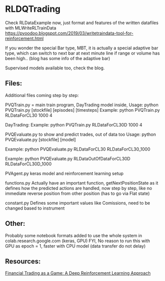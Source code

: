 # RLDQTrading 

Check RLDataExample now, just format and features of the written datafiles with MLWriteRLTrainData
https://pvoodoo.blogspot.com/2019/03/writetraindata-tool-for-reinforcement.html

If you wonder the special Bar type, MBT, it is actually a special adaptive bar type, which can switch to next bar at next minute line if range or volume has been high.. (blog has some info of the adaptive bar)

Supervised models available too, check the blog.


## Files:
Additional files coming step by step:

PVQTrain.py = main train program, DayTrading model inside, 
Usage: python PVQTrain.py [stockfile] [episodes] [timesteps]
Example: python PVQTrain.py RLDataForCL30 1000 4

DayTrading:
Example: python PVQTrain.py RLDataForCL30D 1000 4 

PVQEvaluate.py to show and predict trades, out of data too
Usage: python PVQEvaluate.py [stockfile] [model]

Example: python PVQEvaluate.py RLDataForCL30 RLDataForCL30_1000 

Example: python PVQEvaluate.py RLDataOutOfDataForCL30D RLDataForCL30D_1000 

PVAgent.py keras model and reinforcement learning setup 

functions.py  Actually have an important function, getNextPositionState as it defines how the predicted actions are handled, now step by step, like no immediate reverse position from other position (has to go via Flat state)

constant.py Defines some important values like Comissions, need to be changed based to instrument 

## Other:

Probably some notebook formats added to use the whole system in colab.research.google.com (keras, GPU)
FYI, No reason to run this with GPU as epoch = 1, faster with CPU model (data transfer do not delay)

## Resources:

[Financial Trading as a Game: A Deep Reinforcement Learning Approach](https://arxiv.org/abs/1807.02787)

